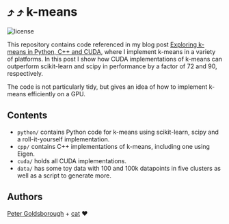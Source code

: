 # :arrow_heading_up: :arrow_heading_up: k-means

<img alt="license" src="https://img.shields.io/github/license/mashape/apistatus.svg"/>

This repository contains code referenced in my blog
post
[Exploring k-means in Python, C++ and CUDA](http://www.goldsborough.me/c++/python/cuda/2017/09/10/20-32-46-exploring_k-means_in_python,_c++_and_cuda/),
where I implement k-means in a variety of platforms. In this post I show how CUDA implementations of
k-means can outperform scikit-learn and scipy in performance by a factor of 72 and 90, respectively.

The code is not particularly tidy, but gives an idea of how to implement k-means efficiently on a GPU.

## Contents

- `python/` contains Python code for k-means using scikit-learn, scipy and a roll-it-yourself
implementation.
- `cpp/` contains C++ implementations of k-means, including one using Eigen.
- `cuda/` holds all CUDA implementations.
- `data/` has some toy data with 100 and 100k datapoints in five clusters as well as a script to
  generate more.

## Authors

[Peter Goldsborough](http://goldsborough.me) + [cat](https://goo.gl/IpUmJn)
:heart:
